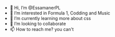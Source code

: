 - 👋 Hi, I’m @EssamanerPL
- 👀 I’m interested in Formula 1, Codding and Music
- 🌱 I’m currently learning more about css
- 💞️ I’m looking to collaborate 
- 📫 How to reach me? you can't 

<!---
EssamanerPL/EssamanerPL is a ✨ special ✨ repository because its `README.md` (this file) appears on your GitHub profile.
You can click the Preview link to take a look at your changes.
--->
